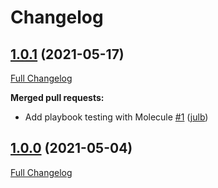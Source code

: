 # Changelog

## [1.0.1](https://github.com/julb/ansible-install-security-updates/tree/1.0.1) (2021-05-17)

[Full Changelog](https://github.com/julb/ansible-install-security-updates/compare/1.0.0...1.0.1)

**Merged pull requests:**

- Add playbook testing with Molecule [\#1](https://github.com/julb/ansible-install-security-updates/pull/1) ([julb](https://github.com/julb))

## [1.0.0](https://github.com/julb/ansible-install-security-updates/tree/1.0.0) (2021-05-04)

[Full Changelog](https://github.com/julb/ansible-install-security-updates/compare/latest...1.0.0)



